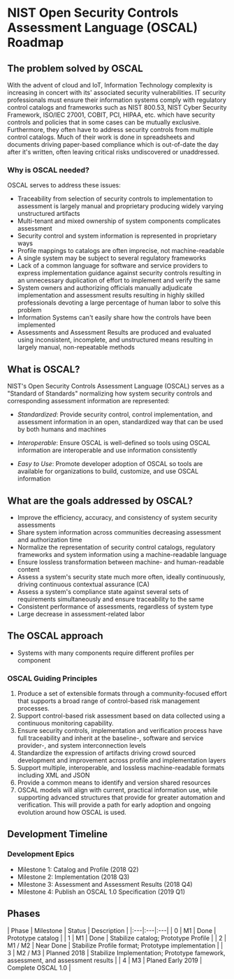 # NIST Open Security Controls Assessment Language (OSCAL) Roadmap

## The problem solved by OSCAL
With the advent of cloud and IoT, Information Technology complexity is increasing in concert with its' associated security vulnerabilities. IT security professionals must ensure their information systems comply with regulatory control catalogs and frameworks such as NIST 800.53, NIST Cyber Security Framework, ISO/IEC 27001, COBIT, PCI, HIPAA, etc. which have security controls and policies that in some cases can be mutually exclusive. Furthermore, they often have to address security controls from multiple control catalogs. Much of their work is done in spreadsheets and documents driving paper-based compliance which is out-of-date the day after it's written, often leaving critical risks undiscovered or unaddressed.  

### Why is OSCAL needed?
OSCAL serves to address these issues:
- Traceability from selection of security controls to implementation to assessment is largely manual and proprietary producing widely varying unstructured artifacts
- Multi-tenant and mixed ownership of system components complicates assessment
- Security control and system information is represented in proprietary ways
- Profile mappings to catalogs are often imprecise, not machine-readable
- A single system may be subject to several regulatory frameworks
- Lack of a common language for software and service providers to express implementation guidance against security controls resulting in an unnecessary duplication of effort to implement and verify the same
- System owners and authorizing officials manually adjudicate implementation and assessment results resulting in highly skilled professionals devoting a large percentage of human labor to solve this problem
- Information Systems can't easily share how the controls have been implemented
- Assessments and Assessment Results are produced and evaluated using inconsistent, incomplete, and unstructured means resulting in largely manual, non-repeatable methods

## What is OSCAL?

NIST's Open Security Controls Assessment Language (OSCAL) serves as a "Standard of Standards" normalizing how system security controls and corresponding assessment information are represented:

- *Standardized*: Provide security control, control implementation, and assessment information in an open, standardized way that can be used by both humans and machines

- *Interoperable*: Ensure OSCAL is well-defined so tools using OSCAL information are interoperable and use information consistently

- *Easy to Use*: Promote developer adoption of OSCAL so tools are available for organizations to build, customize, and use OSCAL information

## What are the goals addressed by OSCAL?

- Improve the efficiency, accuracy, and consistency of system security assessments
- Share system information across communities decreasing assessment and authorization time
- Normalize the representation of security control catalogs, regulatory frameworks and system information using a machine-readable language
- Ensure lossless transformation between machine- and human-readable content 
- Assess a system's security state much more often, ideally continuously, driving continuous contextual assurance (CA)
- Assess a system's compliance state against several sets of requirements simultaneously and ensure traceability to the same
- Consistent performance of assessments, regardless of system type
- Large decrease in assessment-related labor

## The OSCAL approach

- Systems with many components require different profiles per component

### OSCAL Guiding Principles

1. Produce a set of extensible formats through a community-focused effort that supports a broad range of control-based risk management processes.
1. Support control-based risk assessment based on data collected using a continuous monitoring capability.
1. Ensure security controls, implementation and verification process have full traceability and inherit at the baseline-, software and service provider-, and system interconnection levels
1. Standardize the expression of artifacts driving crowd sourced development and improvement across profile and implementation layers
1. Support multiple, interoperable, and lossless machine-readable formats including XML and JSON 
1. Provide a common means to identify and version shared resources
1. OSCAL models will align with current, practical information use, while supporting advanced structures that provide for greater automation and verification. This will provide a path for early adoption and ongoing evolution around how OSCAL is used.

## Development Timeline

### Development Epics

- Milestone 1: Catalog and Profile (2018 Q2)
- Milestone 2: Implementation (2018 Q3)
- Milestone 3: Assessment and Assessment Results (2018 Q4)
- Milestone 4: Publish an OSCAL 1.0 Specification (2019 Q1)

## Phases

| Phase | Milestone | Status | Description |
|:---|:---|:---|
| 0 | M1 | Done | Prototype catalog |
| 1 | M1 | Done | Stabilize catalog; Prototype Profile |
| 2 | M1 / M2 | Near Done | Stabilize Profile format; Prototype implementation |
| 3 | M2 / M3 | Planned 2018 | Stabilize Implementation; Prototype famework, assessment, and assessment results |
| 4 | M3 | Planed Early 2019 | Complete OSCAL 1.0 |
